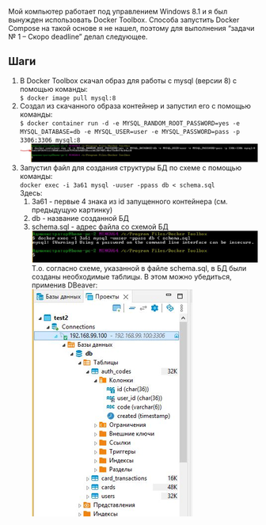 Мой компьютер работает под управлением Windows 8.1 и я был вынужден использовать Docker Toolbox. Способа запустить Docker Compose на такой основе я не нашел, поэтому для выполнения “задачи № 1 – Скоро deadline” делал следующее.

## Шаги
1. В Docker Toolbox скачал образ для работы с mysql (версии 8) с помощью команды:  
	`$ docker image pull mysql:8`  
1. Создал из скачанного образа контейнер и запустил его с помощью команды:  
	`$ docker container run -d -e MYSQL_RANDOM_ROOT_PASSWORD=yes -e MYSQL_DATABASE=db -e MYSQL_USER=user -e MYSQL_PASSWORD=pass -p 3306:3306 mysql:8`  
	![скриншот](https://github.com/MartynAndrey/auto-8-1/blob/master/img/21.JPG?raw=true)  
1. Запустил файл для создания структуры БД по схеме с помощью команды:  
	`docker exec -i 3a61 mysql -uuser -ppass db < schema.sql`  
	Здесь:  
	1. 3a61 - первые 4 знака из id запущенного контейнера (см. предыдущую картинку)  
	1. db - название созданной БД  
	1. schema.sql - адрес файла со схемой БД  
	![скриншот](https://github.com/MartynAndrey/auto-8-1/blob/master/img/22.JPG?raw=true)  
Т.о. согласно схеме, указанной в файле schema.sql, в БД были созданы необходимые таблицы. В этом можно убедиться, применив DBeaver:  
	![скриншот](https://github.com/MartynAndrey/auto-8-1/blob/master/img/23.JPG?raw=true)
